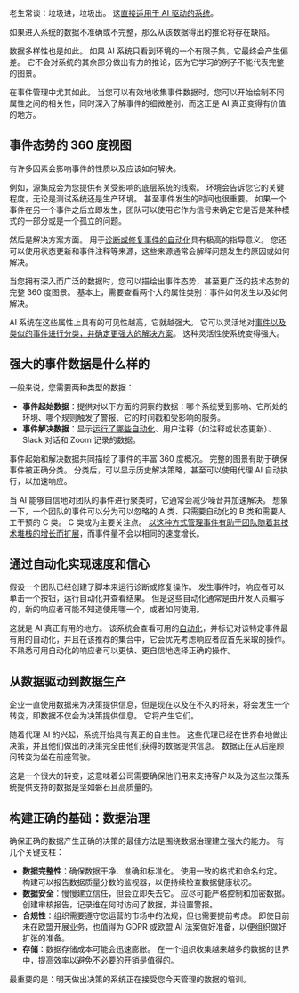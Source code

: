 老生常谈：垃圾进，垃圾出。 这[直接适用于 AI 驱动的系统](https://thenewstack.io/using-llms-right-leveraging-ai-for-augmented-data-quality/)。

如果进入系统的数据不准确或不完整，那么从该数据得出的推论将存在缺陷。

数据多样性也是如此。 如果 AI 系统只看到环境的一个有限子集，它最终会产生偏差。 它不会对系统的其余部分做出有力的推论，因为它学习的例子不能代表完整的图景。

在事件管理中尤其如此。 当您可以有效地收集事件数据时，您可以开始绘制不同属性之间的相关性，同时深入了解事件的细微差别，而这正是 AI 真正变得有价值的地方。

## **事件态势的 360 度视图**

有许多因素会影响事件的性质以及应该如何解决。

例如，源集成会为您提供有关受影响的底层系统的线索。 环境会告诉您它的关键程度，无论是测试系统还是生产环境。 甚至事件发生的时间也很重要。 如果一个事件在另一个事件之后立即发生，团队可以使用它作为信号来确定它是否是某种模式的一部分或是一个孤立的问题。

然后是解决方案方面。 用于[诊断或修复事件的自动化](https://thenewstack.io/5-ways-to-supercharge-incident-remediation-with-automation/)具有极高的指导意义。 您还可以使用状态更新和事件注释等来源，这些来源通常会解释问题发生的原因或如何解决。

当您拥有深入而广泛的数据时，您可以描绘出事件态势，甚至更广泛的技术态势的完整 360 度图景。 基本上，需要查看两个大的属性类别：事件如何发生以及如何解决。

AI 系统在这些属性上具有的可见性越高，它就越强大。 它可以灵活地对[事件以及类似的事件进行分类，并确定更强大的解决方案](https://thenewstack.io/bridging-the-gap-between-monitoring-and-incident-resolution/)。 这种灵活性使系统变得强大。

## **强大的事件数据是什么样的**

一般来说，您需要两种类型的数据：

*   **事件起始数据**：提供对以下方面的洞察的数据：哪个系统受到影响、它所处的环境、哪个规则触发了警报、它的时间戳和受影响的服务。
*   **事件解决数据**：显示[运行了哪些自动化](https://thenewstack.io/crawl-walk-run-the-key-to-successful-automation/)、用户注释（如注释或状态更新）、Slack 对话和 Zoom 记录的数据。

事件起始和解决数据共同描绘了事件的丰富 360 度概况。 完整的图景有助于确保事件被正确分类。 分类后，可以显示历史解决策略，甚至可以使用代理 AI 自动执行，以加速响应。

当 AI 能够自信地对团队的事件进行聚类时，它通常会减少噪音并加速解决。 想象一下，一个团队的事件可以分为可以忽略的 A 类、只需要自动化的 B 类和需要人工干预的 C 类。 C 类成为主要关注点。 [以这种方式管理事件有助于团队随着其技术堆栈的增长而扩展](https://thenewstack.io/what-can-incident-teams-learn-from-crisis-management/)，而事件量不会以相同的速度增长。

## **通过自动化实现速度和信心**

假设一个团队已经创建了脚本来运行诊断或修复操作。 发生事件时，响应者可以单击一个按钮，运行自动化并查看结果。 但是这些自动化通常是由开发人员编写的，新的响应者可能不知道使用哪一个，或者如何使用。

这就是 AI 真正有用的地方。 该系统会查看可用的[自动化](https://thenewstack.io/fighting-incidents-with-end-to-end-event-driven-automation/)，并标记对该特定事件最有用的自动化，并且在该推荐的集合中，它会优先考虑响应者应首先采取的操作。 不熟悉可用自动化的响应者可以更快、更自信地选择正确的操作。

## **从数据驱动到数据生产**

企业一直使用数据来为决策提供信息，但是现在以及在不久的将来，将会发生一个转变，即数据不仅会为决策提供信息。 它将产生它们。

随着代理 AI 的兴起，系统开始具有真正的自主性。 这些代理已经在世界各地做出决策，并且他们做出的决策完全由他们获得的数据提供信息。 数据正在从后座顾问转变为坐在前座驾驶。

这是一个很大的转变，这意味着公司需要确保他们用来支持客户以及为这些决策系统提供支持的数据是坚如磐石且高质量的。

## **构建正确的基础：数据治理**

确保正确的数据产生正确的决策的最佳方法是围绕数据治理建立强大的能力。 有几个关键支柱：

*   **数据完整性**：确保数据干净、准确和标准化。 使用一致的格式和命名约定。 构建可以报告数据质量分数的监视器，以便持续检查数据健康状况。
*   **数据安全**：慢慢建立信任，但会立即失去它。 应尽可能严格控制和加密数据。 创建审核报告，记录谁在何时访问了数据，并设置警报。
*   **合规性**：组织需要遵守您运营的市场中的法规，但也需要提前考虑。 即使目前未在欧盟开展业务，也值得为 GDPR 或欧盟 AI 法案做好准备，以便组织做好扩张的准备。
*   **存储**：数据存储成本可能会迅速膨胀。 在一个组织收集越来越多的数据的世界中，提高效率以避免不必要的开销是值得的。

最重要的是：明天做出决策的系统正在接受您今天管理的数据的培训。